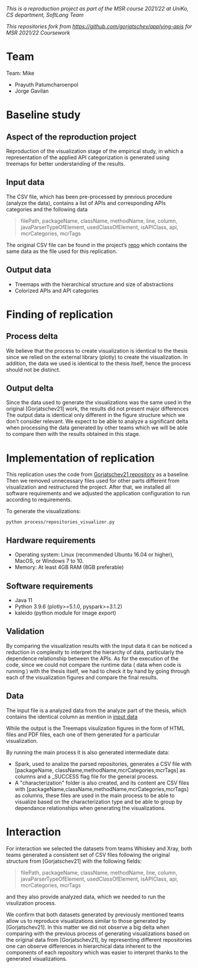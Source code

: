 *This is a reproduction project as part of the MSR course 2021/22 at UniKo, CS department, SoftLang Team*

*This repositories fork from https://github.com/gorjatschev/applying-apis for MSR 2021/22 Coursework*

# Team
Team: Mike
* Prayuth Patumcharoenpol
* Jorge Gavilan

# Baseline study

## Aspect of the reproduction project
Reproduction of the visualization stage of the empirical study,  in which a representation of the applied API categorization is generated using treemaps for better understanding of the results.

## Input data
The CSV file, which has been pre-processed by previous procedure (analyze the data), contains a list of APIs and corresponding APIs categories and the following data
 > filePath, packageName, className, methodName, line, column, javaParserTypeOfElement, usedClassOfElement, isAPIClass, api, mcrCategories, mcrTags
 
The original CSV file can be found in the project’s [repo](https://github.com/gorjatschev/applying-apis/tree/main/output) which contains the same data as the file used for this replication.



## Output data
* Treemaps with the hierarchical structure and size of abstractions
* Colorized APIs and API categories

# Finding of replication

## Process delta

We believe that the process to create visualization is identical to the thesis since we relied on the external library (plotly) to create the visualization. In addition, the data we used is identical to the thesis itself, hence the process should not be distinct.

## Output delta

Since the data used to generate the visualizations was the same used in the original [Gorjatschev21] work, the results did not present major differences
The output data is identical only different in the figure structure which we don't consider relevant.
We expect to be able to analyze a significant delta when processing the data generated by other teams which we will be able to compare then with the results obtained in this stage.


# Implementation of replication

This replication uses the code from [Gorjatschev21 repository](https://github.com/gorjatschev/applying-apis) as a baseline. Then we removed unnecessary files used for other parts different from visualization and restructured the project. After that, we installed all software requirements and we adjusted the application configuration to run according to requirements.

To generate the visualizations:
```
python process/repositories_visualizer.py
```

## Hardware requirements
* Operating system: Linux (recommended Ubuntu 16.04 or higher), MacOS, or Windows 7 to 10.
* Memory: At least 4GB RAM (8GB preferable)

## Software requirements
* Java 11 
* Python 3.9.6 (plotly>=5.1.0, pyspark>=3.1.2)
* kaleido (python module for image export)

## Validation
By comparing the visualization results with the input data it can be noticed a reduction in complexity to interpret the hierarchy of data, particularly the dependence relationship between the APIs.
As for the execution of the code, since we could not compare the runtime data ( data when code is running ) with the thesis itself, we had to check it by hand by going through each of the visualization figures and compare the final results.


## Data
The input file is a analyzed data from the analyze part of the thesis, which contains the identical column as mention in [input data](#input-data)

 
While the output is the Treemaps visulization figures in the form of HTML files and PDF files, each one of them generated for a particular visualization.

By running the main process it is also generated intermediate data:
* Spark, used to analize the parsed repositories, generates a CSV file with [packageName, className,methodName,mcrCategories,mcrTags] as columns and a _SUCCESS flag file for the general process.
* A "characterization" folder is also created, and its content are CSV files with [packageName,className,methodName,mcrCategories,mcrTags] as columns, these files are used in the main process to be able to visualize based on the characterization type and be able to group by dependance relationships when generating the visualizations.


# Interaction

For interaction we selected the datasets from teams Whiskey and Xray, both teams generated a consistent set of CSV files following the original structure from [Gorjatschev21] with the following fields:

 > filePath, packageName, className, methodName, line, column, javaParserTypeOfElement, usedClassOfElement, isAPIClass, api, mcrCategories, mcrTags
 
and they also provide analyzed data, which we needed to run the visulization process.


We confirm that both datasets generated by previously mentioned teams allow us to reproduce visualizations similar to those generated by [Gorjatschev21]. In this matter we did not observe a big delta when comparing with the previous process of generating visualizations based on the original data from [Gorjatschev21], by representing different repositories one can observe differences in hierarchical data inherent to the components of each repository which was easier to interpret thanks to the generated visualizations.



